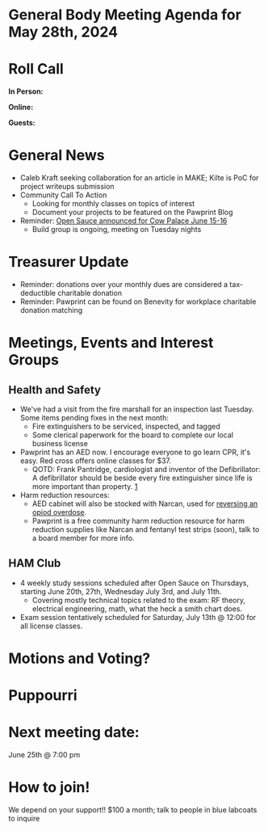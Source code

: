 # General Body Meeting Agenda for May 28th, 2024
# Roll Call
**In Person:**

**Online:** 

**Guests:** 

# General News
- Caleb Kraft seeking collaboration for an article in MAKE; Kilte is PoC for project writeups submission
- Community Call To Action
  - Looking for monthly classes on topics of interest
  - Document your projects to be featured on the Pawprint Blog
- Reminder: [Open Sauce announced for Cow Palace June 15-16](https://opensauce.live/)
  - Build group is ongoing, meeting on Tuesday nights

  
# Treasurer Update
- Reminder: donations over your monthly dues are considered a tax-deductible charitable donation
- Reminder: Pawprint can be found on Benevity for workplace charitable donation matching

# Meetings, Events and Interest Groups

## Health and Safety
- We've had a visit from the fire marshall for an inspection last Tuesday.  Some items pending fixes in the next month:
  - Fire extinguishers to be serviced, inspected, and tagged
  - Some clerical paperwork for the board to complete our local business license
- Pawprint has an AED now. I encourage everyone to go learn CPR, it's easy.  Red cross offers online classes for $37.
  - QOTD: Frank Pantridge, cardiologist and inventor of the Defibrillator: A defibrillator should be beside every fire extinguisher since life is more important than property. [1](https://www.ncbi.nlm.nih.gov/pmc/articles/PMC555899/)
- Harm reduction resources:
  - AED cabinet will also be stocked with Narcan, used for [reversing an opiod overdose](https://narcan.com/opioid-education).
  - Pawprint is a free community harm reduction resource for harm reduction supplies like Narcan and fentanyl test strips (soon), talk to a board member for more info.

## HAM Club
- 4 weekly study sessions scheduled after Open Sauce on Thursdays, starting June 20th, 27th, Wednesday July 3rd, and July 11th. 
  - Covering mostly technical topics related to the exam: RF theory, electrical engineering, math, what the heck a smith chart does.
- Exam session tentatively scheduled for Saturday, July 13th @ 12:00 for all license classes.
  
# Motions and Voting?

    
# Puppourri


# Next meeting date:
June 25th @ 7:00 pm

# How to join!
We depend on your support!! $100 a month; talk to people in blue labcoats to inquire
